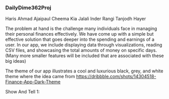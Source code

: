 ### DailyDime362Proj

Haris Ahmad
Ajaipaul Cheema
Kia Jalali
Inder Rangi
Tanjodh Hayer

The problem at hand is the challenge many individuals face in managing their personal finances effectively. We have come up with a simple but effective solution that goes deeper into the spending and earnings of a user. In our app, we include displaying data through visualizations, reading CSV files, and showcasing the total amounts of money on specific days. (Many more smaller features will be included that are associated with these big ideas) 

The theme of our app illustrates a cool and luxurious black, grey, and white theme where the idea came from https://dribbble.com/shots/14304518-Finance-App-Dark-Theme

Show And Tell 1: 
